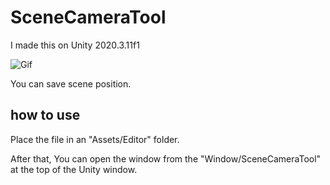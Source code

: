 # SceneCameraTool

I made this on Unity 2020.3.11f1

![Gif](https://user-images.githubusercontent.com/96217643/148952249-d1373a03-035d-46b0-96c0-95a089e03fc5.gif)

You can save scene position.

## how to use
Place the file in an "Assets/Editor" folder.

After that, You can open the window from the "Window/SceneCameraTool" at the top of the Unity window.
